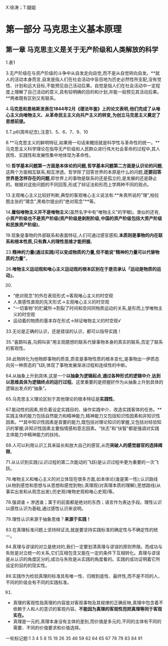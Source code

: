 X:徐涛；T:腿姐

# 第一部分 马克思主义基本原理

## 第一章 马克思主义是关于无产阶级和人类解放的科学

1.表1

3.无产阶级在与资产阶级的斗争中从自发走向自觉,而不是从自觉转向自发。**就人的活动本身而言,自发是指人们在社会活动中盲目地为历史必然性所支配,没有觉悟、计划和远大目标,不能预见自己活动后果。自觉是指人们在社会活动中一定程度上理解了自己活动的意义,具有较明确的目的和计划,并能一般预见其活动后果。**两者既有区别又有联系。

4.**马克思和恩格斯发表在1844年2月《德法年鉴》上的论文表明,他们完成了从唯心主义向唯物主义、从革命民主主义向共产主义的转变,为创立马克思主义奠定了思想前提。**

5.T.p6(周年纪念),注意1、5、6、7、9、10

8.**马克思主义的鲜明特征,如果用一句话来概括就是科学性与革命性的统一。**马克思主义科学理论在指导无产阶级和人民群众进行伟大社会革命的过程中,其人民性、实践性和发展性集中地体现为革命性。

10.**哲学基本问题第一方面是本体论的问题,哲学基本问题第二方面是认识论的问题**,这两个方面相互联系,相互渗透。哲学除了回答世界的本原是什么的问题,**还要回答世界是怎样存在的问题**,即世界上的事物是联系的还是孤立的,是发展的还是静止的。根据对这些问题的不同回答,形成了辩证法和形而上学两种不同的观点。

13.主观唯心主义比较好判断,典型的客观唯心主义说法有:**朱熹所说的"理",柏拉图主张的"理念",黑格尔提出的"绝对观念"**等。

14.**庸俗唯物主义并不是唯物主义**(虽然名字中有"唯物主义"的字眼)。类似的还有,**小资产阶级也不是资产阶级(资产阶级是剥削阶级,中国的资产阶级包括大资产阶级和民族资产阶级)**。

19.现象是事物的外部联系和表面特征,人们可通过感官感知,**本质则是事物的内在联系和根本性质,只有靠人的理性思维才能把握**。

23.**精神的力量(通过实践)可以变成物质的力量,但不能说"精神的力量可以代替物质的力量"**。

26.**唯物主义运动观和唯心主义运动观的根本区别在于是否承认「运动是物质的运动」**。

30.
- “绝对观念”的外在表现形式→客观唯心主义的时空观
- 人类感性直观的先天形式→主观唯心主义的时空观
- “一切事物”的贮藏所→割裂了时间和空间同物质运动的关系,是形而上学唯物主义的时空观
- 运动着的物质的基本存在形式→辩证唯物主义的时空观√

33.无论是正确的认识，还是错误的认识，都可以指导实践！

35.“喜鹊叫喜,乌鸦叫丧”用主观臆想的联系代替事物本身的真实的联系,否定了联系的客观性。

38.此物转化为他物即事物的质变,质变是事物性质的根本变化,是事物出一伊质态向另一种质态的飞跃,体现了事物发展渐进过程和连续性的中断。

64.从抽象上升到具体,这是一个**以抽象为逻辑起点**,**通过各种形式的逻辑中介**,**达到以思维具体为逻辑终点的运行过程**。这里重要的是把握好作为从抽象上升到具体的逻辑出发点的“抽象”。

65.马克思主义理论区别于其他理论的根本特征是**实践性**。

67.能动性的因素,担负着设定实践目的、操作实践中介、改造实践客体的任务。**实践主体的能力包括自然能力和精神能力,精神能力又包括知识性因素和非知识性因素。**其中知识性因素是首要的能力,既包括对理论知识的掌握,又包括对经验知识的掌握;非知识性因素主要指情感和意志因素。“扶志”和“扶智”都是强调对实践主体能力中精神能力的扶持。

68.人可以利用认识工具来延长和放大自己的感官,从而**突破人的感觉器官的选择阈限**。

71.从认识到实践(认识过程的第二次能动的飞跃)是认识过程中更为重要的一次飞跃。

76.唯物主义和唯心主义的对立体现在很多方面,如本体论(谁是第一性);认识路线(从物到感觉和思想与从思想和感觉到物);真理观(对真理本质的理解);思想路线(从事实出发和从观念出发);历史观(唯物史观和唯心史观)等。

78.强调谁 = 渗透谁；寓于的前面都是绝对的东西；语言作为表达手段。理性认识以感性认识为基础,通过感性认识来说明。

79.理性认识来源于抽象思维？**来源于实践！**

83.在真理标准问题上坚持辩证法,就是要坚持实践标准的确定性与不确定性的统一。

84.真理与谬误的对立是绝对的,我们一定要划清真理与谬误的原则界限。而成功与失败是对立统一的关系,它们互相包含又能在一定的条件下互相转化。真理与谬误是从认识的角度区分的,成功与失败是从实践的角度看的。实践的成功证明着它所设定的目的的现实性。

89.实践作为检验真理的标准具有唯一性、归根到底性、最终性,而不是不同的人、不同的阶级会有不同的实践标准。

91.
- 真理的客观性指真理的内容是对客观事物及其规律的正确反映,真理中包含着不依赖于人和人的意识的客观内容。**不能因为真理的客观性而把真理等同于客观实在。**
- 真理是一元的,真理本身没有主体的差别,而价值是多元的,不同的主体有不同的需要、不同的价值要求和价值选择。



一轮标记题:1 3 4 5 8 15 19 26 35 46 59 62 64 65 67 78 79 83 84 91
